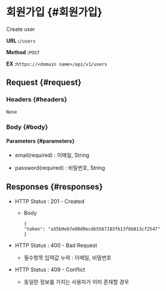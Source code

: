 # 회원가입 {#회원가입}

Create user

**URL :**`/users`

**Method :**`POST`

**EX :**`https://<domain name>/api/v1/users`

## Request {#request}

### Headers {#headers}

`None`

### Body {#body}

#### Parameters {#parameters}

* email\(required\) : 이메일, String

* password\(required\) : 비밀번호, String

## Responses {#responses}

* HTTP Status : 201 - Created

  * Body

    ```
    {
    "token": "a35b9eb7e90d9ecdb5567183fb13f6b813cf2547"
    }
    ```

* HTTP Status : 400 - Bad Request

  * 필수항목 입력값 누락 : 이메일, 비밀번호

* HTTP Status : 409 - Conflict

  * 동일한 정보를 가지는 사용자가 이미 존재할 경우



